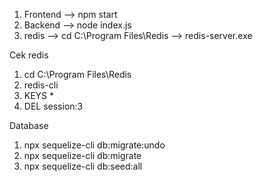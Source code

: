 1) Frontend --> npm start
2) Backend --> node index.js
3) redis --> cd C:\Program Files\Redis --> redis-server.exe

Cek redis
1) cd C:\Program Files\Redis
2) redis-cli
3) KEYS *
4) DEL session:3

Database
1) npx sequelize-cli db:migrate:undo
2) npx sequelize-cli db:migrate
3) npx sequelize-cli db:seed:all